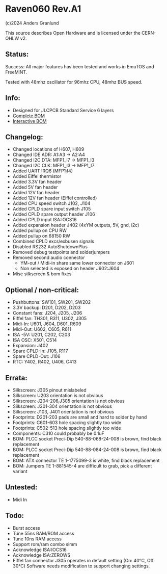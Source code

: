 # Raven060 Rev.A1

(c)2024 Anders Granlund

This source describes Open Hardware and is licensed under the CERN-OHLW v2.



## Status:
Success: All major features has been tested and works in EmuTOS and FreeMiNT.

Tested with 48mhz oscillator for 96mhz CPU, 48mhz BUS speed.


## Info:
- Designed for JLCPCB Standard Service 6 layers
- [Complete BOM](production/raven-a1_bom.md)
- [Interactive BOM](https://htmlpreview.github.io/?https://github.com/agranlund/raven/blob/main/hw/raven/a1/production/raven-a1_ibom.html)



## Changelog:
- Changed locations of H607, H609
- Changed IDE ADR: A1:A3 -> A2:A4
- Changed I2C DTA: MFP1_I7 -> MFP1_I3
- Changed I2C CLK: MFP1_I3 -> MFP1_I7
- Added UART IRQ6 (MFP1:I4)
- Added Eiffel thermistor
- Added 3.3V fan header
- Added 5V fan header
- Added 12V fan header
- Added 12V fan header (Eiffel controlled)
- Added CPU speed switch J102, J104
- Added CPLD spare input switch J105
- Added CPLD spare output header J106
- Added CPLD input ISA:IOCS16
- Added expansion header J402 (4xYM outputs, 5V, gnd, i2c)
- Added pullup on CPU RW
- Added pullup on 68150 RW
- Combined CPLD excs/exbusen signals
- Disabled RS232 AutoShutdownPlus
- Removed debug testpoints and solderjumpers
- Removed second audio connector
    - YM-out / Midi-in share same lower connector on J601
    - Non selected is exposed on header J602:J604
- Misc silkscreen & bom fixes


## Optional / non-critical:
- Pushbuttons:     SW101, SW201, SW202
- 3.3V backup:     D201, D202, D203
- Constant fans:   J204, J205, J206
- Eiffel fan:      TH301, R311, U302, J305
- Midi-In:         U601, J604, D601, R609
- Midi-Out:        U602, C605, R611
- ISA -5V:         U201, C202, C203
- ISA OSC:         X501, C514
- Expansion:       J402
- Spare CPLD-In:   J105, R117
- Spare CPLD-Out:  J106
- RTC:             Y402, R402, U406, C413


## Errata:
- Silkscreen: J305 pinout mislabeled
- Silkscreen: U203 orientation is not obvious
- Silkscreen: J204-206,J305 orientation is not obvious
- Silkscreen: J301-304 orientation is not obvious
- Silkscreen: J103, J401 orientation is not obvious
- Footprints: D201-203 pads are small and hard to solder by hand
- Footprints: C601-603 hole spacing slightly too wide
- Footprints: C502-513 hole spacing slightly too wide
- Components: C310 could probably be 0.1uF
- BOM: PLCC socket Preci-Dip 540-88-068-24-008 is brown, find black replacement
- BOM: PLCC socket Preci-Dip 540-88-084-24-008 is brown, find black replacement
- BOM: ATX connector TE 1-1775099-3 is white, find black replacement
- BOM: Jumpers TE 1-881545-4 are difficult to grab, pick a different variant


## Untested:
- Midi In


## Todo:
- Burst access
- Tune 55ns RAM/ROM access
- Tune 10ns RAM access
- Support rom/ram combo simm
- Acknowledge ISA:IOCS16
- Acknowledge ISA:ZEROWS
- Eiffel fan connector J305 operates in default setting (On: 40°C, Off 30°C)
  Software needs modification to support changing settings.



